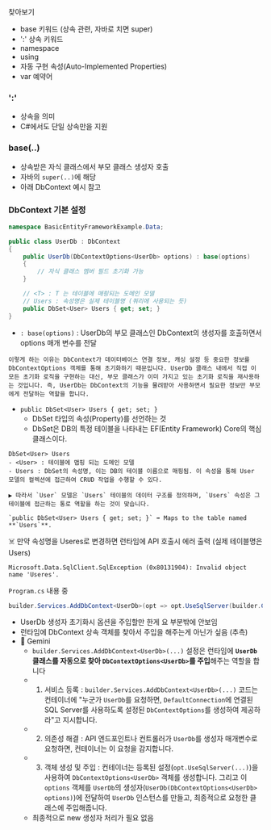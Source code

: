 
찾아보기 
- base 키워드 (상속 관련, 자바로 치면 super)
- ':' 상속 키워드
- namespace
- using 
- 자동 구현 속성(Auto-Implemented Properties) 
- var 예약어

### ':' 
- 상속을 의미
- C#에서도 단일 상속만을 지원

### base(..)
- 상속받은 자식 클래스에서 부모 클래스 생성자 호출 
- 자바의 `super(..)`에 해당 
- 아래 DbContext 예시 참고

### DbContext 기본 설정 
```c#
namespace BasicEntityFrameworkExample.Data;

public class UserDb : DbContext
{
	public UserDb(DbContextOptions<UserDb> options) : base(options)
	{
		// 자식 클래스 멤버 필드 초기화 가능
	}

	// <T> : T 는 테이블에 매핑되는 도메인 모델 
	// Users : 속성명은 실제 테이블명 (쿼리에 사용되는 듯)
	public DbSet<User> Users { get; set; }
}
```
- `: base(options)` : UserDb의 부모 클래스인 DbContext의 생성자를 호출하면서 options 매개 변수를 전달
```text
이렇게 하는 이유는 DbContext가 데이터베이스 연결 정보, 캐싱 설정 등 중요한 정보를 DbContextOptions 객체를 통해 초기화하기 때문입니다. UserDb 클래스 내에서 직접 이 모든 초기화 로직을 구현하는 대신, 부모 클래스가 이미 가지고 있는 초기화 로직을 재사용하는 것입니다. 즉, UserDb는 DbContext의 기능을 물려받아 사용하면서 필요한 정보만 부모에게 전달하는 역할을 합니다.
```
- `public DbSet<User> Users { get; set; }`
	- DbSet 타입의 속성(Property)를 선언하는 것
	- DbSet은 DB의 특정 테이블을 나타내는 EF(Entity Framework) Core의 핵심 클래스이다.

```text
DbSet<User> Users
- <User> : 테이블에 맵핑 되는 도메인 모델
- Users : DbSet의 속성명, 이는 DB의 테이블 이름으로 매핑됨. 이 속성을 통해 User 모델의 컬렉션에 접근하여 CRUD 작업을 수행할 수 있다.
  
▶️ 따라서 `User` 모델은 `Users` 테이블의 데이터 구조를 정의하며, `Users` 속성은 그 테이블에 접근하는 통로 역할을 하는 것이 맞습니다.

`public DbSet<User> Users { get; set; }` ➡️ Maps to the table named **`Users`**.
```

☠️ 만약 속성명을 Useres로 변경하면 런타임에 API 호출시 에러 출력 (실제 테이블명은 Users)
```text
Microsoft.Data.SqlClient.SqlException (0x80131904): Invalid object name 'Useres'.
```


`Program.cs` 내용 중
```c#
builder.Services.AddDbContext<UserDb>(opt => opt.UseSqlServer(builder.Configuration.GetConnectionString("DefaultConnection")))
```
- UserDb 생성자 초기화시 옵션을 주입할만 한게 요 부분밖에 안보임 
- 런타임에 DbContext 상속 객체를 찾아서 주입을 해주는게 아닌가 싶음 (추측) 
- 🤖 Gemini
	- `builder.Services.AddDbContext<UserDb>(...)` 설정은 런타임에 **`UserDb` 클래스를 자동으로 찾아 `DbContextOptions<UserDb>`를 주입**해주는 역할을 합니다
	- 1. 서비스 등록 : `builder.Services.AddDbContext<UserDb>(...)` 코드는 컨테이너에 "누군가 `UserDb`를 요청하면, `DefaultConnection`에 연결된 SQL Server를 사용하도록 설정된 `DbContextOptions`를 생성하여 제공하라"고 지시합니다.
	- 2. 의존성 해결 : API 엔드포인트나 컨트롤러가 `UserDb`를 생성자 매개변수로 요청하면, 컨테이너는 이 요청을 감지합니다.
	- 3. 객체 생성 및 주입 : 컨테이너는 등록된 설정(`opt.UseSqlServer(...)`)을 사용하여 `DbContextOptions<UserDb>` 객체를 생성합니다. 그리고 이 `options` 객체를 `UserDb`의 생성자(`UserDb(DbContextOptions<UserDb> options)`)에 전달하여 `UserDb` 인스턴스를 만들고, 최종적으로 요청한 클래스에 주입해줍니다.
	- 최종적으로 new 생성자 처리가 필요 없음